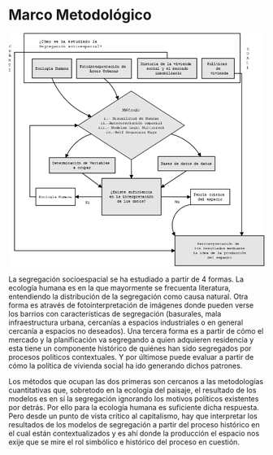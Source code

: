 # Marco Metodológico

![Resumen del marco metodológico](imagenes/Metodologia.png)

La segregación socioespacial se ha estudiado a partir de 4 formas. La ecología humana es en la que mayormente se frecuenta literatura, entendiendo la distribución de la segregación como causa natural. Otra forma es através de fotointerpretación de imágenes donde pueden verse los barrios con características de segregación (basurales, mala infraestructura urbana, cercanías a espacios industriales o en general cercanía a espacios no deseados). Una tercera forma es a partir de cómo el mercado y la planificación va segregando a quien adquieren residencia y esta tiene un componente histórico de quiénes han sido segregados por procesos políticos contextuales. Y por últimose puede evaluar a partir de cómo la política de vivienda social ha ido generando dichos patrones.

Los métodos que ocupan las dos primeras son cercanos a las metodologías cuantitativas que, sobretodo en la ecología del paisaje, el resultado de los modelos es en sí la segregación ignorando los motivos políticos existentes por detrás. Por ello para la ecología humana es suficiente dicha respuesta. Pero desde un punto de vista crítico al capitalismo, hay que interpretar los resultados de los modelos de segregación a partir del proceso histórico en el cual están contextualizados y es ahí donde la producción el espacio nos exije que se mire el rol simbólico e histórico del proceso en cuestión.